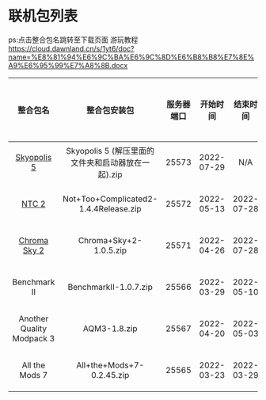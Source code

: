 # 联机包列表

ps:点击整合包名跳转至下载页面
游玩教程 https://cloud.dawnland.cn/s/1yt6/doc?name=%E8%81%94%E6%9C%BA%E6%9C%8D%E6%B8%B8%E7%8E%A9%E6%95%99%E7%A8%8B.docx

|                     整合包名                     |             整合包安装包              | 服务器端口 |  开始时间  |  结束时间  |                服务器状态                 |
| :----------------------------------------------: | :-----------------------------------: | :--------: | :--------: | :--------: | :---------------------------------------: |
|  [Skyopolis 5](https://cloud.dawnland.cn/s/N4fR)   | Skyopolis 5 (解压里面的文件夹和启动器放在一起).zip |   25573    | 2022-07-29 |    N/A     | <font color=#008000 size=4 >运行中</font> |
|    [NTC 2](https://cloud.dawnland.cn/s/EzcK)     | Not+Too+Complicated2-1.4.4Release.zip |   25572    | 2022-05-13 | 2022-07-28 | <font color=#FF3030 size=4 >已结束</font> |
| [Chroma Sky 2](https://cloud.dawnland.cn/s/jdhj) |        Chroma+Sky+2-1.0.5.zip         |   25571    | 2022-04-26 | 2022-07-28 | <font color=#FF3030 size=4 >已结束</font> |
|                   Benchmark II                   |         BenchmarkII-1.0.7.zip         |   25566    | 2022-03-29 | 2022-05-10 | <font color=#FF3030 size=4 >已结束</font> |
|            Another Quality Modpack 3             |             AQM3-1.8.zip              |   25567    | 2022-04-20 | 2022-05-03 | <font color=#FF3030 size=4 >已结束</font> |
|                  All the Mods 7                  |       All+the+Mods+7-0.2.45.zip       |   25565    | 2022-03-23 | 2022-03-29 | <font color=#FF3030 size=4 >已结束</font> |
